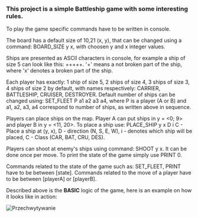 <h3>This project is a simple Battleship game with some interesting rules.</h3>

To play the game specific commands have to be written in console.

The board has a default size of 10,21 (x, y), that can be changed using a command: BOARD_SIZE y x, with choosen y and x integer values.

Ships are presented as ASCII characters in console, for example a ship of size 5 can look like this: +++++. '+' means a not broken part of the ship, where 'x' denotes a broken part of the ship.

Each player has exactly: 1 ship of size 5, 2 ships of size 4, 3 ships of size 3, 4 ships of size 2 by default, with names respectively: CARRIER, BATTLESHIP, CRUISER, DESTROYER. Default number of ships can be changed using: SET_FLEET P a1 a2 a3 a4, where P is a player (A or B) and a1, a2, a3, a4 correspond to number of ships, as written above in sequence.

Players can place ships on the map. Player A can put ships in y = <0; 9> and player B in y = <11, 20>.
To place a ship use: PLACE_SHIP y x D i C - Place a ship at (y, x), D - direction (N, S, E, W), i - denotes which ship will be placed, C - Class (CAR, BAT, CRU, DES).

Players can shoot at enemy's ships using command: SHOOT y x. It can be done once per move. 
To print the state of the game simply use PRINT 0.

Commands related to the state of the game such as: SET_FLEET, PRINT have to be between [state]. Commands related to the move of a player have to be between [playerA] or [playerB]. 

Described above is the <strong>BASIC</strong> logic of the game, here is an example on how it looks like in action:


![Przechwytywanie](https://user-images.githubusercontent.com/125133223/225187785-bfb39af5-d437-4e24-b512-ff9b0d40dce3.PNG)
